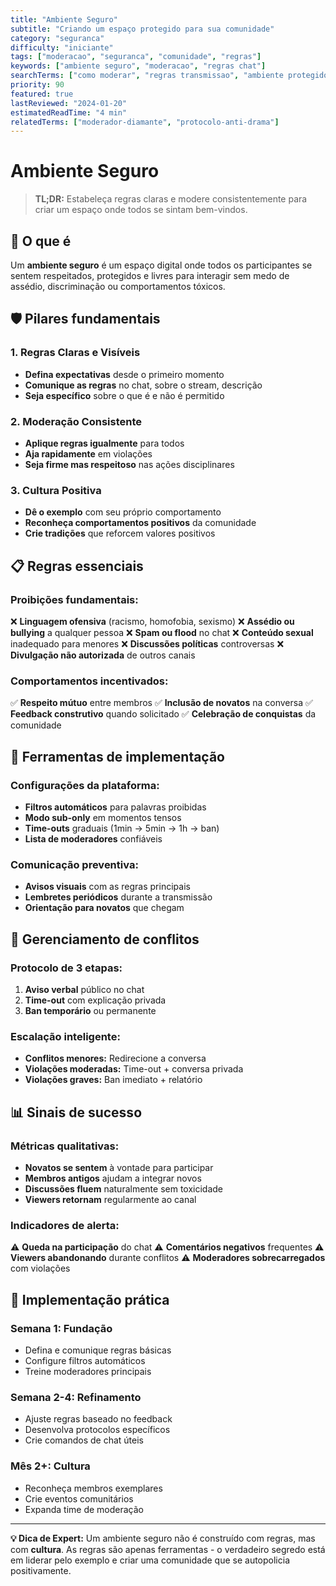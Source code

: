 ```yaml
---
title: "Ambiente Seguro"
subtitle: "Criando um espaço protegido para sua comunidade"
category: "seguranca"
difficulty: "iniciante"
tags: ["moderacao", "seguranca", "comunidade", "regras"]
keywords: ["ambiente seguro", "moderacao", "regras chat"]
searchTerms: ["como moderar", "regras transmissao", "ambiente protegido"]
priority: 90
featured: true
lastReviewed: "2024-01-20"
estimatedReadTime: "4 min"
relatedTerms: ["moderador-diamante", "protocolo-anti-drama"]
---
```


# Ambiente Seguro

> **TL;DR:** Estabeleça regras claras e modere consistentemente para criar um espaço onde todos se sintam bem-vindos.

## 🎯 O que é

Um **ambiente seguro** é um espaço digital onde todos os participantes se sentem respeitados, protegidos e livres para interagir sem medo de assédio, discriminação ou comportamentos tóxicos.

## 🛡️ Pilares fundamentais

### 1. Regras Claras e Visíveis
- **Defina expectativas** desde o primeiro momento
- **Comunique as regras** no chat, sobre o stream, descrição
- **Seja específico** sobre o que é e não é permitido

### 2. Moderação Consistente
- **Aplique regras igualmente** para todos
- **Aja rapidamente** em violações
- **Seja firme mas respeitoso** nas ações disciplinares

### 3. Cultura Positiva
- **Dê o exemplo** com seu próprio comportamento
- **Reconheça comportamentos positivos** da comunidade
- **Crie tradições** que reforcem valores positivos

## 📋 Regras essenciais

### Proibições fundamentais:
❌ **Linguagem ofensiva** (racismo, homofobia, sexismo)
❌ **Assédio ou bullying** a qualquer pessoa
❌ **Spam ou flood** no chat
❌ **Conteúdo sexual** inadequado para menores
❌ **Discussões políticas** controversas
❌ **Divulgação não autorizada** de outros canais

### Comportamentos incentivados:
✅ **Respeito mútuo** entre membros
✅ **Inclusão de novatos** na conversa
✅ **Feedback construtivo** quando solicitado
✅ **Celebração de conquistas** da comunidade

## 🔧 Ferramentas de implementação

### Configurações da plataforma:
- **Filtros automáticos** para palavras proibidas
- **Modo sub-only** em momentos tensos
- **Time-outs** graduais (1min → 5min → 1h → ban)
- **Lista de moderadores** confiáveis

### Comunicação preventiva:
- **Avisos visuais** com as regras principais
- **Lembretes periódicos** durante a transmissão
- **Orientação para novatos** que chegam

## 🚨 Gerenciamento de conflitos

### Protocolo de 3 etapas:
1. **Aviso verbal** público no chat
2. **Time-out** com explicação privada
3. **Ban temporário** ou permanente

### Escalação inteligente:
- **Conflitos menores:** Redirecione a conversa
- **Violações moderadas:** Time-out + conversa privada
- **Violações graves:** Ban imediato + relatório

## 📊 Sinais de sucesso

### Métricas qualitativas:
- **Novatos se sentem** à vontade para participar
- **Membros antigos** ajudam a integrar novos
- **Discussões fluem** naturalmente sem toxicidade
- **Viewers retornam** regularmente ao canal

### Indicadores de alerta:
⚠️ **Queda na participação** do chat
⚠️ **Comentários negativos** frequentes
⚠️ **Viewers abandonando** durante conflitos
⚠️ **Moderadores sobrecarregados** com violações

## 🎯 Implementação prática

### Semana 1: Fundação
- Defina e comunique regras básicas
- Configure filtros automáticos
- Treine moderadores principais

### Semana 2-4: Refinamento
- Ajuste regras baseado no feedback
- Desenvolva protocolos específicos
- Crie comandos de chat úteis

### Mês 2+: Cultura
- Reconheça membros exemplares
- Crie eventos comunitários
- Expanda time de moderação

---

**💡 Dica de Expert:** Um ambiente seguro não é construído com regras, mas com **cultura**. As regras são apenas ferramentas - o verdadeiro segredo está em liderar pelo exemplo e criar uma comunidade que se autopolicia positivamente.
